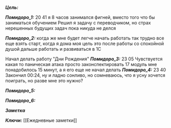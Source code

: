 
***Цель:***  

***Помидоро_1:***  20 41
я 8 часов занимался фигней, вместо того что бы заниматься обучением
Решил я задачу с переводчиком, но страх нерешенных будущих задач пока никуда не делся

***Помидоро_2:*** 
когда же мне будет легче начать работать
так трудно все еще взять старт, когда я дома
моя цель это после работы со спокойной душой дальше работать и развиваться в 1С

Начал делать работу "Дни Рождения"
***Помидоро_3:*** 23 05
Чувствуется какая то паническая атака
просто законспектировать 17 модуль мне понадобилось 15 минут, а я его еще не начал делать
***Помидоро_4:*** 23 40
	Закончил 00:24, ну и ладно
	сонливо, но сомневаюсь, что я усну
	хочется поиграть, но разве мне это нужно?
	
***Помидоро_5:*** 

***Помидоро_6:*** 

***Заметка*** 


***Ключи:*** [[Ежедневные заметки]]